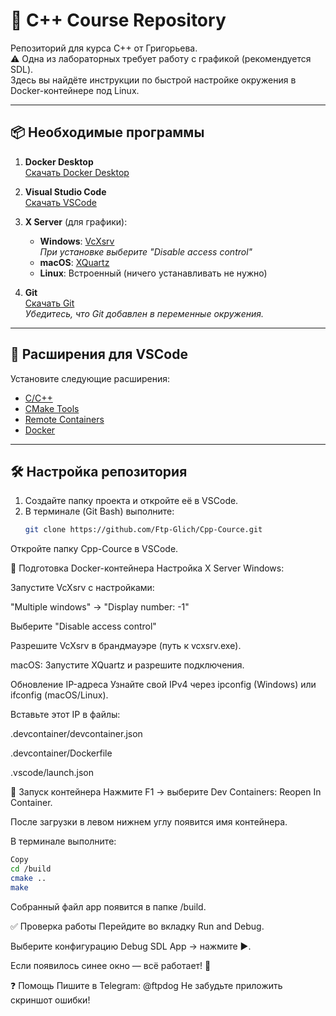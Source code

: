 # 🚀 C++ Course Repository 

Репозиторий для курса C++ от Григорьева.  
⚠️ Одна из лабораторных требует работу с графикой (рекомендуется SDL).  
Здесь вы найдёте инструкции по быстрой настройке окружения в Docker-контейнере под Linux.

---

## 📦 Необходимые программы

1. **Docker Desktop**  
   [Скачать Docker Desktop](https://www.docker.com/products/docker-desktop/)

2. **Visual Studio Code**  
   [Скачать VSCode](https://code.visualstudio.com/download)

3. **X Server** (для графики):
   - **Windows**: [VcXsrv](https://sourceforge.net/projects/vcxsrv/)  
     *При установке выберите "Disable access control"*
   - **macOS**: [XQuartz](https://www.xquartz.org/)
   - **Linux**: Встроенный (ничего устанавливать не нужно)

4. **Git**  
   [Скачать Git](https://git-scm.com/downloads)  
   *Убедитесь, что Git добавлен в переменные окружения.*

---

## 🔌 Расширения для VSCode

Установите следующие расширения:
- [C/C++](https://marketplace.visualstudio.com/items?itemName=ms-vscode.cpptools)
- [CMake Tools](https://marketplace.visualstudio.com/items?itemName=twxs.cmake)
- [Remote Containers](https://marketplace.visualstudio.com/items?itemName=ms-vscode-remote.remote-containers)
- [Docker](https://marketplace.visualstudio.com/items?itemName=ms-azuretools.vscode-docker)

---

## 🛠️ Настройка репозитория

1. Создайте папку проекта и откройте её в VSCode.
2. В терминале (Git Bash) выполните:
   ```bash
   git clone https://github.com/Ftp-Glich/Cpp-Cource.git
    ```
Откройте папку Cpp-Cource в VSCode.

🐳 Подготовка Docker-контейнера
Настройка X Server
Windows:

Запустите VcXsrv с настройками:

"Multiple windows" → "Display number: -1"

Выберите "Disable access control"

Разрешите VcXsrv в брандмауэре (путь к vcxsrv.exe).

macOS:
Запустите XQuartz и разрешите подключения.

Обновление IP-адреса
Узнайте свой IPv4 через ipconfig (Windows) или ifconfig (macOS/Linux).

Вставьте этот IP в файлы:

.devcontainer/devcontainer.json

.devcontainer/Dockerfile

.vscode/launch.json

🚀 Запуск контейнера
Нажмите F1 → выберите Dev Containers: Reopen In Container.

После загрузки в левом нижнем углу появится имя контейнера.

В терминале выполните:

```bash
Copy
cd /build
cmake ..
make
```
Собранный файл app появится в папке /build.

✅ Проверка работы
Перейдите во вкладку Run and Debug.

Выберите конфигурацию Debug SDL App → нажмите ▶️.

Если появилось синее окно — всё работает! 🎉

❓ Помощь
Пишите в Telegram: @ftpdog
Не забудьте приложить скриншот ошибки!
